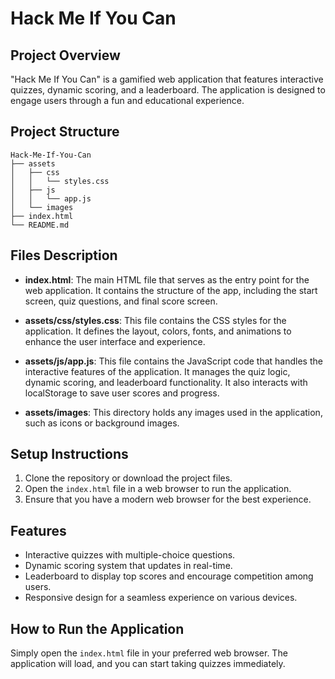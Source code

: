 # Hack Me If You Can

## Project Overview
"Hack Me If You Can" is a gamified web application that features interactive quizzes, dynamic scoring, and a leaderboard. The application is designed to engage users through a fun and educational experience.

## Project Structure
```
Hack-Me-If-You-Can
├── assets
│   ├── css
│   │   └── styles.css
│   ├── js
│   │   └── app.js
│   └── images
├── index.html
└── README.md
```

## Files Description
- **index.html**: The main HTML file that serves as the entry point for the web application. It contains the structure of the app, including the start screen, quiz questions, and final score screen.
  
- **assets/css/styles.css**: This file contains the CSS styles for the application. It defines the layout, colors, fonts, and animations to enhance the user interface and experience.
  
- **assets/js/app.js**: This file contains the JavaScript code that handles the interactive features of the application. It manages the quiz logic, dynamic scoring, and leaderboard functionality. It also interacts with localStorage to save user scores and progress.
  
- **assets/images**: This directory holds any images used in the application, such as icons or background images.

## Setup Instructions
1. Clone the repository or download the project files.
2. Open the `index.html` file in a web browser to run the application.
3. Ensure that you have a modern web browser for the best experience.

## Features
- Interactive quizzes with multiple-choice questions.
- Dynamic scoring system that updates in real-time.
- Leaderboard to display top scores and encourage competition among users.
- Responsive design for a seamless experience on various devices.

## How to Run the Application
Simply open the `index.html` file in your preferred web browser. The application will load, and you can start taking quizzes immediately.
